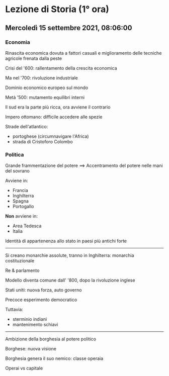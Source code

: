 # Lezione di Storia (1° ora)

## Mercoledì 15 settembre 2021, 08:06:00

### Economia
Rinascita economica dovuta a fattori casuali e miglioramento delle tecniche agricole
frenata dalla peste

Crisi del '600: rallentamento della crescita economica

Ma nel '700: rivoluzione industriale

Dominio economico europeo sul mondo


Metà '500: mutamento equilibri interni

Il sud era la parte più ricca, ora avviene il contrario

Impero ottomano: difficile accedere alle spezie

Strade dell'atlantico: 
* portoghese (circumnavigare l'Africa)
* strada di Cristoforo Colombo

### Politica

Grande frammentazione del potere ==> Accentramento del potere nelle mani del sovrano

Avviene in:
* Francia
* Inghilterra
* Spagna
* Portogallo

**Non** avviene in:
* Area Tedesca
* Italia

Identità di appartenenza allo stato in paesi più antichi forte


---
Si creano monarchie assolute, tranno in Inghilterra: monarchia costituzionale

Re & parlamento

Modello diventa comune dall' '800, 
dopo la rivoluzione inglese 


Stati uniti: nuova forza, auto governo

Precoce esperimento democratico

Tuttavia:
* sterminio indiani
* mantenimento schiavi

---

Ambizione della borghesia al potere politico 

Borghese: nuova visione


Borghesia genera il suo nemico: classe operaia



Operai vs capitale


<!--stackedit_data:
eyJoaXN0b3J5IjpbMjcyNDc4NTQxXX0=
-->